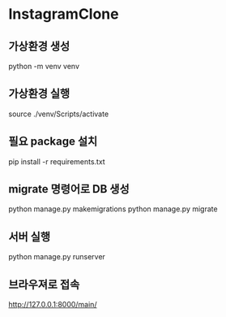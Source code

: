 # InstagramClone
## 가상환경 생성 
python -m venv venv

## 가상환경 실행
source ./venv/Scripts/activate

## 필요 package 설치
pip install -r requirements.txt

## migrate 명령어로 DB 생성
python manage.py makemigrations
python manage.py migrate

## 서버 실행
python manage.py runserver

## 브라우져로 접속
http://127.0.0.1:8000/main/
